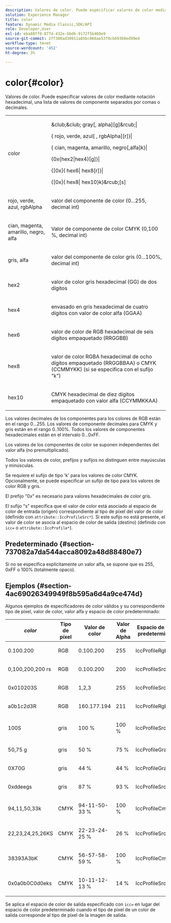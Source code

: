 ```yaml
---
description: Valores de color. Puede especificar valores de color mediante notación hexadecimal, una lista de valores de componente separados por comas o decimales.
solution: Experience Manager
title: color
feature: Dynamic Media Classic,SDK/API
role: Developer,User
exl-id: eba88ff0-877d-432e-bbd6-9172f5b460e9
source-git-commit: 2ff380ad30911a85bc066ae53f0cb69360ed99e4
workflow-type: tm+mt
source-wordcount: '452'
ht-degree: 3%

---
```


# color{#color}

Valores de color. Puede especificar valores de color mediante notación hexadecimal, una lista de valores de componente separados por comas o decimales.

<table id="simpletable_9EBE66066E854ABE978F8F7ADC66BDE3"> 
 <tr class="strow"> 
  <td class="stentry"> <p><span class="codeph"> <span class="varname"> color</span> </span> </p></td> 
  <td class="stentry"> <p> <span class="codeph">&amp;club;&amp;club;<span class="varname"> gray</span>[,<span class="varname"> alpha</span>][g]&amp;rcub;|</span> </p> <p> <span class="codeph"> {<span class="varname"> rojo</span>,<span class="varname"> verde</span>,<span class="varname"> azul</span>[ ,<span class="varname"> rgbAlpha</span>][r]}|</span> </p> <p> <span class="codeph"> {<span class="varname"> cian</span>, <span class="varname"> magenta</span>, <span class="varname"> amarillo</span>, <span class="varname"> negro</span>[,alfa]k}|</span> </p> <p> <span class="codeph"> {0x{hex2|hex4}[g]}|</span> </p> <p> <span class="codeph">{[0x]{<span class="varname"> hex6</span>|<span class="varname"> hex8</span>[r]}|</span> </p> <p> <span class="codeph"> {[0x]{<span class="varname"> hex8</span>|<span class="varname"> hex10</span>}k}&amp;rcub;[s]</span> </p> </td> 
 </tr> 
 <tr class="strow"> 
  <td class="stentry"> <p><span class="codeph"> <span class="varname"> rojo</span>, <span class="varname"> verde</span>, <span class="varname"> azul</span>, <span class="varname"> rgbAlpha</span></span> </p> </td> 
  <td class="stentry"> <p>valor del componente de color (0...255, decimal int) </p> </td> 
 </tr> 
 <tr class="strow"> 
  <td class="stentry"> <p><span class="codeph"> <span class="varname"> cian</span>, <span class="varname"> magenta</span>, <span class="varname"> amarillo</span>, <span class="varname"> negro</span>, <span class="varname"> alfa</span></span> </p></td> 
  <td class="stentry"> <p>Valor de componente de color CMYK (0,100 %, decimal int) </p></td> 
 </tr> 
 <tr class="strow"> 
  <td class="stentry"> <p><span class="codeph"> <span class="varname"> gris</span>, <span class="varname"> alfa</span></span> </p> </td> 
  <td class="stentry"> <p>valor del componente de color gris (0...100%, decimal int) </p> </td> 
 </tr> 
 <tr class="strow"> 
  <td class="stentry"> <p><span class="codeph"> <span class="varname"> hex2</span> </span> </p></td> 
  <td class="stentry"> <p>valor de color gris hexadecimal (GG) de dos dígitos </p></td> 
 </tr> 
 <tr class="strow"> 
  <td class="stentry"> <p><span class="codeph"> <span class="varname"> hex4</span> </span> </p> </td> 
  <td class="stentry"> <p>envasado en gris hexadecimal de cuatro dígitos con valor de color alfa (GGAA) </p> </td> 
 </tr> 
 <tr class="strow"> 
  <td class="stentry"> <p><span class="codeph"> <span class="varname"> hex6</span> </span> </p> </td> 
  <td class="stentry"> <p>valor de color de RGB hexadecimal de seis dígitos empaquetado (RRGGBB) </p></td> 
 </tr> 
 <tr class="strow"> 
  <td class="stentry"> <p><span class="codeph"> <span class="varname"> hex8</span> </span> </p> </td> 
  <td class="stentry"> <p>valor de color RGBA hexadecimal de ocho dígitos empaquetado (RRGGBBAA) o CMYK (CCMMYKK) (si se especifica con el sufijo "k") </p></td> 
 </tr> 
 <tr class="strow"> 
  <td class="stentry"> <p><span class="codeph"> <span class="varname"> hex10</span> </span> </p></td> 
  <td class="stentry"> <p>CMYK hexadecimal de diez dígitos empaquetado con valor alfa (CCYMMKKAA) </p> </td> 
 </tr> 
</table>

Los valores decimales de los componentes para los colores de RGB están en el rango 0...255. Los valores de componente decimales para CMYK y gris están en el rango 0..100%. Todos los valores de componentes hexadecimales están en el intervalo 0...0xFF.

Los valores de los componentes de color se suponen independientes del valor alfa (no premultiplicado).

Todos los valores de color, prefijos y sufijos no distinguen entre mayúsculas y minúsculas.

Se requiere el sufijo de tipo &#39;k&#39; para los valores de color CMYK. Opcionalmente, se puede especificar un sufijo de tipo para los valores de color RGB y gris.

El prefijo &quot;0x&quot; es necesario para valores hexadecimales de color gris.

El sufijo &quot;s&quot; especifica que el valor de color está asociado al espacio de color de entrada (origen) correspondiente al tipo de píxel del valor de color (definido con `attribute::IccProfileSrc*`). Si este sufijo no está presente, el valor de color se asocia al espacio de color de salida (destino) (definido con `icc=` o `attribute::IccProfile*`).

## Predeterminado {#section-737082a7da544acca8092a48d88480e7}

Si no se especifica explícitamente un valor alfa, se supone que es 255, 0xFF o 100% (totalmente opaco).

## Ejemplos {#section-4ac69026349949f8b595a6d4a9ce474d}

Algunos ejemplos de especificadores de color válidos y su correspondiente tipo de píxel, valor de color, valor alfa y espacio de color predeterminado:

<table id="table_1539E74A1EC545F1B5398D86A27079D1"> 
 <thead> 
  <tr> 
   <th class="entry"> <b> <i>color</i> </b> </th> 
   <th class="entry"> <b>Tipo de píxel</b> </th> 
   <th class="entry"> <b>Valor de color</b> </th> 
   <th class="entry"> <b>Valor de Alpha</b> </th> 
   <th class="entry"> <b>Espacio de color predeterminado </b> </th> 
  </tr> 
 </thead>
 <tbody> 
  <tr> 
   <td> <p>0.100.200 </p> </td> 
   <td> <p>RGB </p> </td> 
   <td> <p>0.100.200 </p> </td> 
   <td> <p>255 </p> </td> 
   <td> <p> <span class="codeph"> IccProfileRgb</span> </p> </td> 
  </tr> 
  <tr> 
   <td> <p>0,100,200,200 rs </p> </td> 
   <td> <p>RGB </p> </td> 
   <td> <p>0.100.200 </p> </td> 
   <td> <p>200 </p> </td> 
   <td> <p> <span class="codeph"> IccProfileSrcRgb</span> </p> </td> 
  </tr> 
  <tr> 
   <td> <p>0x010203S </p> </td> 
   <td> <p>RGB </p> </td> 
   <td> <p>1,2,3 </p> </td> 
   <td> <p>255 </p> </td> 
   <td> <p> <span class="codeph"> IccProfileSrcRgb</span> </p> </td> 
  </tr> 
  <tr> 
   <td> <p>a0b1c2d3R </p> </td> 
   <td> <p>RGB </p> </td> 
   <td> <p>160.177.194 </p> </td> 
   <td> <p>211 </p> </td> 
   <td> <p> <span class="codeph"> IccProfileRgb</span> </p> </td> 
  </tr> 
  <tr> 
   <td> <p>100S </p> </td> 
   <td> <p>gris </p> </td> 
   <td> <p>100 % </p> </td> 
   <td> <p>100 % </p> </td> 
   <td> <p> <span class="codeph"> IccProfileSrcGray</span> </p> </td> 
  </tr> 
  <tr> 
   <td> <p>50,75 g </p> </td> 
   <td> <p>gris </p> </td> 
   <td> <p>50 % </p> </td> 
   <td> <p>75 % </p> </td> 
   <td> <p> <span class="codeph"> IccProfileGray</span> </p> </td> 
  </tr> 
  <tr> 
   <td> <p>0X70G </p> </td> 
   <td> <p>gris </p> </td> 
   <td> <p>44 % </p> </td> 
   <td> <p>44 % </p> </td> 
   <td> <p> <span class="codeph"> IccProfileGray</span> </p> </td> 
  </tr> 
  <tr> 
   <td> <p>0xddeegs </p> </td> 
   <td> <p>gris </p> </td> 
   <td> <p>87 % </p> </td> 
   <td> <p>93 % </p> </td> 
   <td> <p> <span class="codeph"> IccProfileSrcGray </span> </p> </td> 
  </tr> 
  <tr> 
   <td> <p>94,11,50,33k </p> </td> 
   <td> <p>CMYK </p> </td> 
   <td> <p>94-11-50-33 % </p> </td> 
   <td> <p>100 % </p> </td> 
   <td> <p> <span class="codeph"> IccProfileCmyk</span> </p> </td> 
  </tr> 
  <tr> 
   <td> <p>22,23,24,25,26KS </p> </td> 
   <td> <p>CMYK </p> </td> 
   <td> <p>22-23-24-25 % </p> </td> 
   <td> <p>26 % </p> </td> 
   <td> <p> <span class="codeph"> IccProfileSrcCmyk</span> </p> </td> 
  </tr> 
  <tr> 
   <td> <p>38393A3bK </p> </td> 
   <td> <p>CMYK </p> </td> 
   <td> <p>56-57-58-59 % </p> </td> 
   <td> <p>100 % </p> </td> 
   <td> <p> <span class="codeph"> IccProfileCmyk</span> </p> </td> 
  </tr> 
  <tr> 
   <td> <p>0x0a0b0C0d0eks </p> </td> 
   <td> <p>CMYK </p> </td> 
   <td> <p>10-11-12-13 % </p> </td> 
   <td> <p>14 % </p> </td> 
   <td> <p> <span class="codeph"> IccProfileSrcCmyk</span> </p> </td> 
  </tr> 
 </tbody> 
</table>

Se aplica el espacio de color de salida especificado con `icc=` en lugar del espacio de color predeterminado cuando el tipo de píxel de un color de salida corresponde al tipo de píxel de la imagen de salida.
